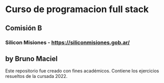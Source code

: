 # Curso de programacion full stack
## Comisión B
### Silicon Misiones - https://siliconmisiones.gob.ar/
by Bruno Maciel
-
Este repositorio fue creado con fines académicos. Contiene los ejercicios resueltos de la cursada 2022.
